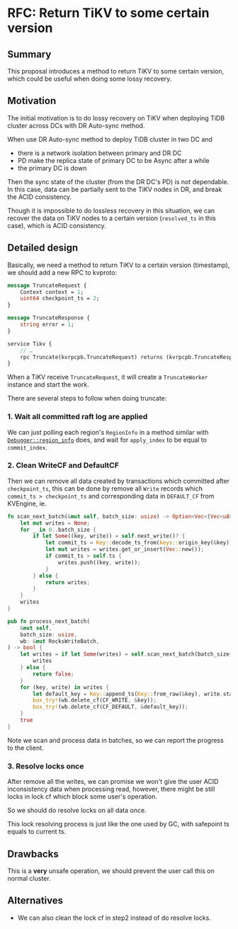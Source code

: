 # RFC: Return TiKV to some certain version

## Summary

This proposal introduces a method to return TiKV to some certain version, which could be useful when doing some lossy recovery.

## Motivation

The initial motivation is to do lossy recovery on TiKV when deploying TiDB cluster across DCs with DR Auto-sync method.

When use DR Auto-sync method to deploy TiDB cluster in two DC and 

- there is a network isolation between primary and DR DC
- PD make the replica state of primary DC to be Async after a while
- the primary DC is down

Then the sync state of the cluster (from the DR DC's PD) is not dependable. In this case, data can be partially sent to the TiKV nodes in DR, and break the ACID consistency.

Though it is impossible to do lossless recovery in this situation, we can recover the data on TiKV nodes to a certain version (`resolved_ts` in this case), which is ACID consistency.

## Detailed design

Basically, we need a method to return TiKV to a certain version (timestamp), we should add a new RPC to kvproto:

```protobuf
message TruncateRequest {
    Context context = 1;
    uint64 checkpoint_ts = 2;
}

message TruncateResponse {  
    string error = 1;
}

service Tikv {
    // …
    rpc Truncate(kvrpcpb.TruncateRequest) returns (kvrpcpb.TruncateResponse) {}
}
```

When a TiKV receive `TruncateRequest`, it will create a `TruncateWorker` instance and start the work.

There are several steps to follow when doing truncate:

### 1. Wait all committed raft log are applied

We can just polling each region's `RegionInfo` in a method similar with [`Debugger::region_info`](https://github.com/tikv/tikv/blob/789c99666f2f9faaa6c6e5b021ac0cf7a76ae24e/src/server/debug.rs#L188) does, and wait for `apply_index` to be equal to `commit_index`.

### 2. Clean WriteCF and DefaultCF

Then we can remove all data created by transactions which committed after `checkpoint_ts`, this can be done by remove all `Write` records which `commit_ts > checkpoint_ts`  and corresponding data in `DEFAULT_CF` from KVEngine, ie.

```rust
fn scan_next_batch(&mut self, batch_size: usize) -> Option<Vec<(Vec<u8>, Write)>> {
    let mut writes = None;
    for _ in 0..batch_size {
        if let Some((key, write)) = self.next_write()? {
            let commit_ts = Key::decode_ts_from(keys::origin_key(&key));
            let mut writes = writes.get_or_insert(Vec::new());
            if commit_ts > self.ts {
                writes.push((key, write));
            }
        } else {
            return writes;
        }
    }
    writes
}

pub fn process_next_batch(
    &mut self, 
    batch_size: usize,
    wb: &mut RocksWriteBatch,
) -> bool {
    let writes = if let Some(writes) = self.scan_next_batch(batch_size) {
        writes
  	} else {
        return false;
  	}
    for (key, write) in writes {
        let default_key = Key::append_ts(Key::from_raw(&key), write.start_ts).to_raw().unwrap();
        box_try!(wb.delete_cf(CF_WRITE, &key));
        box_try!(wb.delete_cf(CF_DEFAULT, &default_key));
    }
  	true
}
```

Note we scan and process data in batches, so we can report the progress to the client.

### 3. Resolve locks once

After remove all the writes, we can promise we won't give the user ACID inconsistency data when processing read, however, there might be still locks in lock cf which block some user's operation.

So we should do resolve locks on all data once.

This lock resolving process is just like the one used by GC, with safepoint ts equals to current ts.

## Drawbacks

This is a **very** unsafe operation, we should prevent the user call this on normal cluster.

## Alternatives

- We can also clean the lock cf in step2 instead of do resolve locks.
